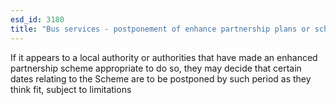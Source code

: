 ```yaml
---
esd_id: 3180
title: "Bus services - postponement of enhance partnership plans or schemes"
---
```


If it appears to a local authority or authorities that have made an enhanced partnership scheme appropriate to do so, they may decide that certain dates relating to the Scheme are to be postponed by such period as they think fit, subject to limitations

